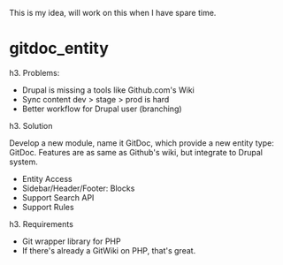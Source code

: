 This is my idea, will work on this when I have spare time.

gitdoc_entity
=============

h3. Problems:

- Drupal is missing a tools like Github.com's Wiki
- Sync content dev > stage > prod is hard
- Better workflow for Drupal user (branching)

h3. Solution

Develop a new module, name it GitDoc, which provide a new entity type: GitDoc. Features are as same as Github's wiki, but integrate to Drupal system.

- Entity Access
- Sidebar/Header/Footer: Blocks
- Support Search API
- Support Rules

h3. Requirements

- Git wrapper library for PHP
- If there's already a GitWiki on PHP, that's great.
